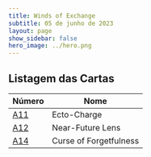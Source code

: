 ```yaml
---
title: Winds of Exchange
subtitle: 05 de junho de 2023
layout: page
show_sidebar: false
hero_image: ../hero.png
---
```


## Listagem das Cartas

| Número          | Nome |
|-----------------|----|
| [A11](/woe/A11) | Ecto-Charge |
| [A12](/woe/A12) | Near-Future Lens |
| [A14](/woe/A14) | Curse of Forgetfulness |

